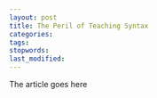 ```yaml
---
layout: post
title: The Peril of Teaching Syntax
categories:
tags:
stopwords:
last_modified:
---
```


The article goes here

